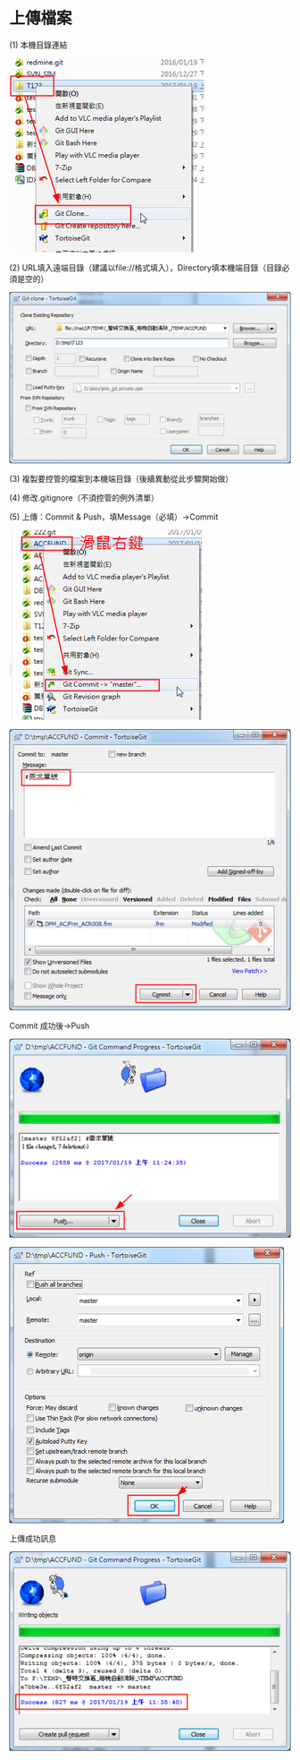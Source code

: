 # 上傳檔案

\(1\)    本機目錄連結

![](/assets/170322-1814.png)

\(2\)    URL填入遠端目錄（建議以file://格式填入），Directory填本機端目錄（目錄必須是空的）

![](/assets/170322-1815.png)

\(3\)    複製要控管的檔案到本機端目錄（後續異動從此步驟開始做）

\(4\)    修改.gitignore（不須控管的例外清單）

\(5\)    上傳：Commit & Push，填Message（必填）→Commit

![](/assets/170322-1817.png)

![](/assets/170322-1817A.png)

Commit 成功後→Push

![](/assets/170322-1819.png)

![](/assets/170322-1820.png)

上傳成功訊息

![](/assets/170322-1820A.png)

